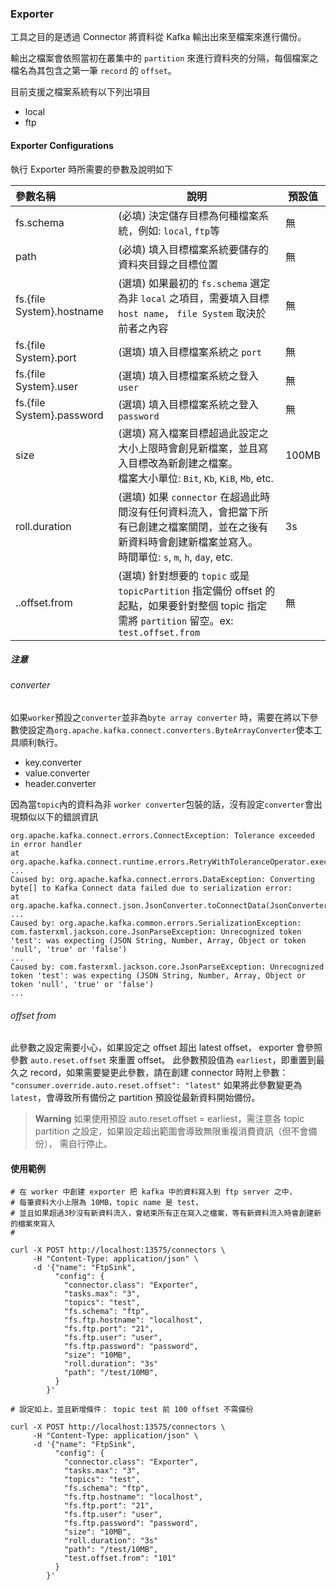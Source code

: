 ### Exporter

工具之目的是透過 Connector 將資料從 Kafka 輸出出來至檔案來進行備份。

輸出之檔案會依照當初在叢集中的 `partition` 來進行資料夾的分隔，每個檔案之檔名為其包含之第一筆 `record` 的 `offset`。

目前支援之檔案系統有以下列出項目

- local
- ftp

#### Exporter Configurations

執行 Exporter 時所需要的參數及說明如下

| 參數名稱                            | 說明                                                                                                              | 預設值   |
|:--------------------------------|-----------------------------------------------------------------------------------------------------------------|-------|
| fs.schema                       | (必填) 決定儲存目標為何種檔案系統，例如: `local`, `ftp`等                                                                          | 無     |
| path                            | (必填) 填入目標檔案系統要儲存的資料夾目錄之目標位置                                                                                     | 無     |
| fs.{file System}.hostname       | (選填) 如果最初的 `fs.schema` 選定為非 `local` 之項目，需要填入目標 `host name`， `file System` 取決於前者之內容                              | 無     |
| fs.{file System}.port           | (選填) 填入目標檔案系統之 `port`                                                                                           | 無     |
| fs.{file System}.user           | (選填) 填入目標檔案系統之登入 `user`                                                                                         | 無     |
| fs.{file System}.password       | (選填) 填入目標檔案系統之登入 `password`                                                                                     | 無     |
| size                            | (選填) 寫入檔案目標超過此設定之大小上限時會創見新檔案，並且寫入目標改為新創建之檔案。  <br/>檔案大小單位: `Bit`, `Kb`, `KiB`, `Mb`, etc.                       | 100MB |
| roll.duration                   | (選填) 如果 `connector` 在超過此時間沒有任何資料流入，會把當下所有已創建之檔案關閉，並在之後有新資料時會創建新檔案並寫入。  <br/>時間單位: `s`, `m`, `h`, `day`, etc.    | 3s    |
| <topic>.<partition>.offset.from | (選填) 針對想要的 `topic` 或是 `topicPartition` 指定備份 offset 的起點，如果要針對整個 topic 指定需將 `partition` 留空。ex: `test.offset.from` | 無     |

##### 注意

###### converter
如果`worker`預設之`converter`並非為`byte array converter`
時，需要在將以下參數使設定為`org.apache.kafka.connect.converters.ByteArrayConverter`使本工具順利執行。

- key.converter
- value.converter
- header.converter

因為當`topic`內的資料為非 `worker converter`包裝的話，沒有設定`converter`會出現類似以下的錯誤資訊

```
org.apache.kafka.connect.errors.ConnectException: Tolerance exceeded in error handler
at org.apache.kafka.connect.runtime.errors.RetryWithToleranceOperator.execAndHandleError(RetryWithToleranceOperator.java:223)
...
Caused by: org.apache.kafka.connect.errors.DataException: Converting byte[] to Kafka Connect data failed due to serialization error:
at org.apache.kafka.connect.json.JsonConverter.toConnectData(JsonConverter.java:324)
...
Caused by: org.apache.kafka.common.errors.SerializationException: com.fasterxml.jackson.core.JsonParseException: Unrecognized token 'test': was expecting (JSON String, Number, Array, Object or token 'null', 'true' or 'false')
...
Caused by: com.fasterxml.jackson.core.JsonParseException: Unrecognized token 'test': was expecting (JSON String, Number, Array, Object or token 'null', 'true' or 'false')
...
```

###### offset from
此參數之設定需要小心，如果設定之 offset 超出 latest offset， exporter 會參照參數 `auto.reset.offset` 來重置 offset。
此參數預設值為 `earliest`，即重置到最久之 record，如果需要變更此參數，請在創建 connector 時附上參數： 
`"consumer.override.auto.reset.offset": "latest"`
如果將此參數變更為 `latest`，會導致所有備份之 partition 預設從最新資料開始備份。

> **Warning**
> 如果使用預設 auto.reset.offset = earliest，需注意各 topic partition 之設定，如果設定超出範圍會導致無限重複消費資訊（但不會備份），
> 需自行停止。



#### 使用範例

```shell
# 在 worker 中創建 exporter 把 kafka 中的資料寫入到 ftp server 之中，
# 每筆資料大小上限為 10MB，topic name 是 test，
# 並且如果超過3秒沒有新資料流入，會結束所有正在寫入之檔案，等有新資料流入時會創建新的檔案來寫入
# 

curl -X POST http://localhost:13575/connectors \
     -H "Content-Type: application/json" \
     -d '{"name": "FtpSink",
          "config": {
            "connector.class": "Exporter",
            "tasks.max": "3",
            "topics": "test",
            "fs.schema": "ftp",
            "fs.ftp.hostname": "localhost",
            "fs.ftp.port": "21",
            "fs.ftp.user": "user",
            "fs.ftp.password": "password",
            "size": "10MB",
            "roll.duration": "3s"
            "path": "/test/10MB",
          }
        }'
```

```shell
# 設定如上，並且新增條件： topic test 前 100 offset 不需備份

curl -X POST http://localhost:13575/connectors \
     -H "Content-Type: application/json" \
     -d '{"name": "FtpSink",
          "config": {
            "connector.class": "Exporter",
            "tasks.max": "3",
            "topics": "test",
            "fs.schema": "ftp",
            "fs.ftp.hostname": "localhost",
            "fs.ftp.port": "21",
            "fs.ftp.user": "user",
            "fs.ftp.password": "password",
            "size": "10MB",
            "roll.duration": "3s"
            "path": "/test/10MB",
            "test.offset.from": "101"
          }
        }'
```